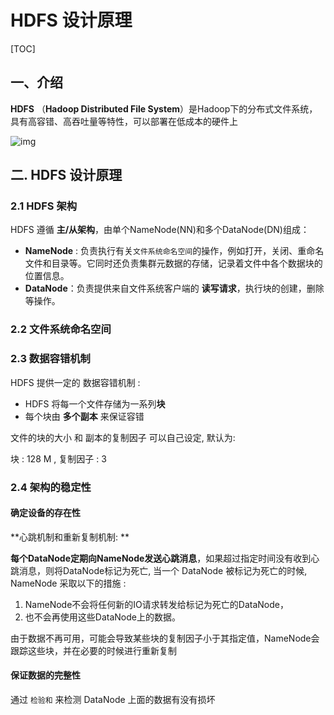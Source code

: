 # HDFS 设计原理

[TOC]



## 一、介绍

**HDFS** （**Hadoop Distributed File System**）是Hadoop下的分布式文件系统，具有高容错、高吞吐量等特性，可以部署在低成本的硬件上

![img](https://github.com/heibaiying/BigData-Notes/raw/master/pictures/hdfsarchitecture.png)



## 二. HDFS 设计原理



### 2.1 HDFS 架构

HDFS 遵循 **主/从架构**，由单个NameNode(NN)和多个DataNode(DN)组成：

- **NameNode** : 负责执行有关`文件系统命名空间`的操作，例如打开，关闭、重命名文件和目录等。它同时还负责集群元数据的存储，记录着文件中各个数据块的位置信息。
- **DataNode**：负责提供来自文件系统客户端的 **读写请求**，执行块的创建，删除等操作。





### 2.2 文件系统命名空间







### 2.3 数据容错机制

HDFS 提供一定的 数据容错机制 :

* HDFS 将每一个文件存储为一系列**块**
* 每个块由 **多个副本** 来保证容错

文件的块的大小 和 副本的复制因子 可以自己设定, 默认为:

块 : 128 M , 复制因子 : 3



### 2.4 架构的稳定性



#### 确定设备的存在性

**心跳机制和重新复制机制: **

**每个DataNode定期向NameNode发送心跳消息**，如果超过指定时间没有收到心跳消息，则将DataNode标记为死亡, 当一个 DataNode 被标记为死亡的时候, NameNode 采取以下的措施 : 

1. NameNode不会将任何新的IO请求转发给标记为死亡的DataNode，
2. 也不会再使用这些DataNode上的数据。 

由于数据不再可用，可能会导致某些块的复制因子小于其指定值，NameNode会跟踪这些块，并在必要的时候进行重新复制



#### 保证数据的完整性

通过 `检验和` 来检测 DataNode 上面的数据有没有损坏















































